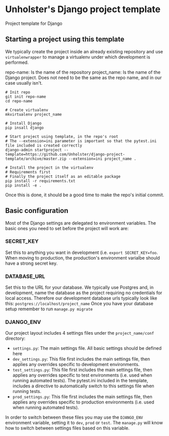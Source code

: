# Unholster's Django project template
Project template for Django

## Starting a project using this template
We typically create the project inside an already existing repository and use `virtualenwrapper` to manage a virtualenv under which development is performed.

repo-name: Is the name of the repository
project_name: Is the name of the Django project. Does not need to be the same as the repo name, and in our case usually isn't.

```
# Init repo
git init repo-name
cd repo-name

# Create virtualenv
mkvirtualenv project_name

# Install Django
pip insall django

# Start project using template, in the repo's root
# The --extension=ini parameter is important so that the pytest.ini file included is created correctly
django-admin startproject --template=https://github.com/Unholster/django-project-template/archive/master.zip --extension=ini project_name .

# Install the project in the virtualenv
# Requirements first
# Finally the project itself as an editable package
pip install -r requirements.txt
pip install -e .
```

Once this is done, it should be a good time to make the repo's initial commit.

## Basic configuration
Most of the Django settings are delegated to environment variables. The basic ones you need to set before the project will work are:

### SECRET_KEY
Set this to anything you want in development (i.e. `export SECRET_KEY=foo`. When moving to production, the production's environment varialbe should have a strong secret key.

### DATABASE_URL
Set this to the URL for your database. We typically use Postgres and, in development, name the database as the project requiring no credentials for local access. Therefore our development database urls typically look like this: `postgres://localhost/project_name`
Once you have your database setup remember to run `manage.py migrate`

### DJANGO_ENV
Our project layout includes 4 settings files under the `project_name/conf` directory:
* `settings.py`: The main settings file. All basic settings should be defined here
* `dev_settings.py`: This file first includes the main settings file, then applies any overrides specific to development environments.
* `test_settings.py`: This file first includes the main settings file, then applies any overrides specific to test environments (i.e. used when running automated tests). The pytest.ini included in the template, includes a directive to automatically switch to this settings file when running tests.
* `prod_settings.py`: This file first includes the main settings file, then applies any overrides specific to production environments (i.e. used when running automated tests).

In order to switch between these files you may use the `DJANGO_ENV` environment variable, setting it to `dev`, `prod` or `test`. The `manage.py` will know how to switch between settings files based on this variable.
